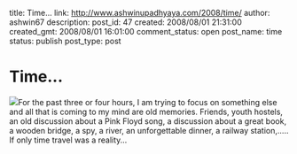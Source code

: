 title: Time...
link: http://www.ashwinupadhyaya.com/2008/time/
author: ashwin67
description: 
post_id: 47
created: 2008/08/01 21:31:00
created_gmt: 2008/08/01 16:01:00
comment_status: open
post_name: time
status: publish
post_type: post

# Time...

![](http://www.stuttgart-tourist.de/media/opnv.jpg)For the past three or four hours, I am trying to focus on something else and all that is coming to my mind are old memories. Friends, youth hostels, an old discussion about a Pink Floyd song, a discussion about a great book, a wooden bridge, a spy, a river, an unforgettable dinner, a railway station,..... If only time travel was a reality...